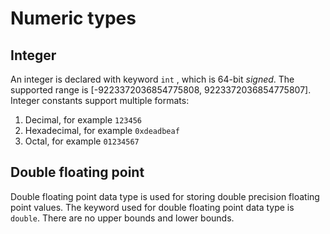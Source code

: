 # Numeric types

## Integer

An integer is declared with keyword `int` , which is 64-bit *signed*. The supported range is [-9223372036854775808, 9223372036854775807]. Integer constants support multiple formats:

1. Decimal, for example `123456`
2. Hexadecimal, for example `0xdeadbeaf`
3. Octal, for example `01234567`

## Double floating point

Double floating point data type is used for storing double precision floating point values. The keyword used for double floating point data type is `double`. There are no upper bounds and lower bounds.
